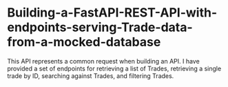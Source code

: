 # Building-a-FastAPI-REST-API-with-endpoints-serving-Trade-data-from-a-mocked-database
This API represents a common request when building an API. I have provided a set of endpoints for retrieving a list of Trades, retrieving a single trade by ID, searching against Trades, and filtering Trades.
